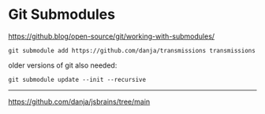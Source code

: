 # Git Submodules

https://github.blog/open-source/git/working-with-submodules/

```
git submodule add https://github.com/danja/transmissions transmissions
```

older versions of git also needed:

```
git submodule update --init --recursive
```

---

https://github.com/danja/jsbrains/tree/main
